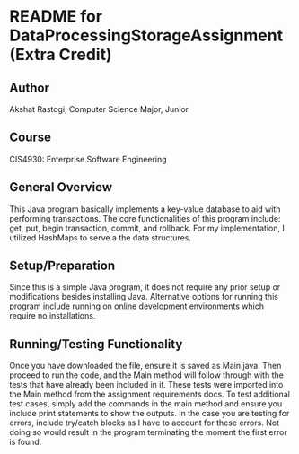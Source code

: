 # README for DataProcessingStorageAssignment (Extra Credit)

## Author
Akshat Rastogi, Computer Science Major, Junior

## Course
CIS4930: Enterprise Software Engineering 

## General Overview 
This Java program basically implements a key-value database to aid with performing transactions. The core functionalities of this program include: get, put, begin transaction, commit, and rollback. For my implementation, I utilized HashMaps to serve a the data structures. 

## Setup/Preparation
Since this is a simple Java program, it does not require any prior setup or modifications besides installing Java. Alternative options for running this program include running on online development environments which require no installations. 

## Running/Testing Functionality
Once you have downloaded the file, ensure it is saved as Main.java. Then proceed to run the code, and the Main method will follow through with the tests that have already been included in it. These tests were imported into the Main method from the assignment requirements docs. To test additional test cases, simply add the commands in the main method and ensure you include print statements to show the outputs. In the case you are testing for errors, include try/catch blocks as I have to account for these errors. Not doing so would result in the program terminating the moment the first error is found. 





